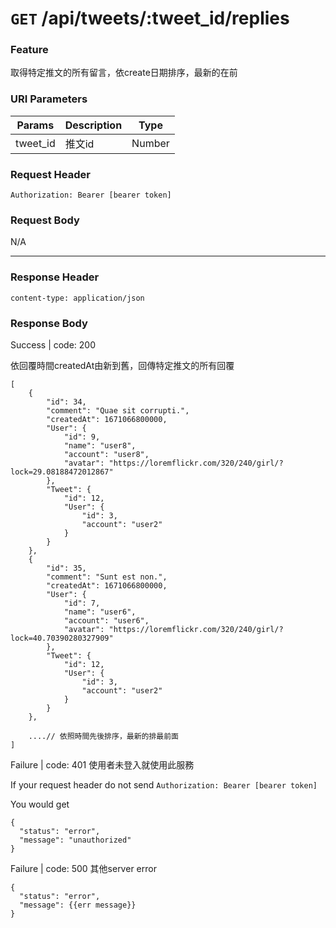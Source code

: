 # `GET` /api/tweets/:tweet_id/replies

### Feature

取得特定推文的所有留言，依create日期排序，最新的在前

### URI Parameters

| Params | Description | Type |
| --- | --- | --- |
| tweet_id | 推文id | Number |

### Request Header

```
Authorization: Bearer [bearer token]
```

### Request Body

N/A

---

### Response Header

```
content-type: application/json
```

### Response Body

Success | code: 200 

依回覆時間createdAt由新到舊，回傳特定推文的所有回覆

```
[
    {
        "id": 34,
        "comment": "Quae sit corrupti.",
        "createdAt": 1671066800000,
        "User": {
            "id": 9,
            "name": "user8",
            "account": "user8",
            "avatar": "https://loremflickr.com/320/240/girl/?lock=29.08188472012867"
        },
        "Tweet": {
            "id": 12,
            "User": {
                "id": 3,
                "account": "user2"
            }
        }
    },
    {
        "id": 35,
        "comment": "Sunt est non.",
        "createdAt": 1671066800000,
        "User": {
            "id": 7,
            "name": "user6",
            "account": "user6",
            "avatar": "https://loremflickr.com/320/240/girl/?lock=40.70390280327909"
        },
        "Tweet": {
            "id": 12,
            "User": {
                "id": 3,
                "account": "user2"
            }
        }
    },

	....// 依照時間先後排序，最新的排最前面
]

```

Failure | code: 401 使用者未登入就使用此服務

If your request header do not send
`Authorization: Bearer [bearer token]`

You would get

```
{
  "status": "error",
  "message": "unauthorized"
}
```

Failure | code: 500 其他server error

```
{
  "status": "error",
  "message": {{err message}}
}
```